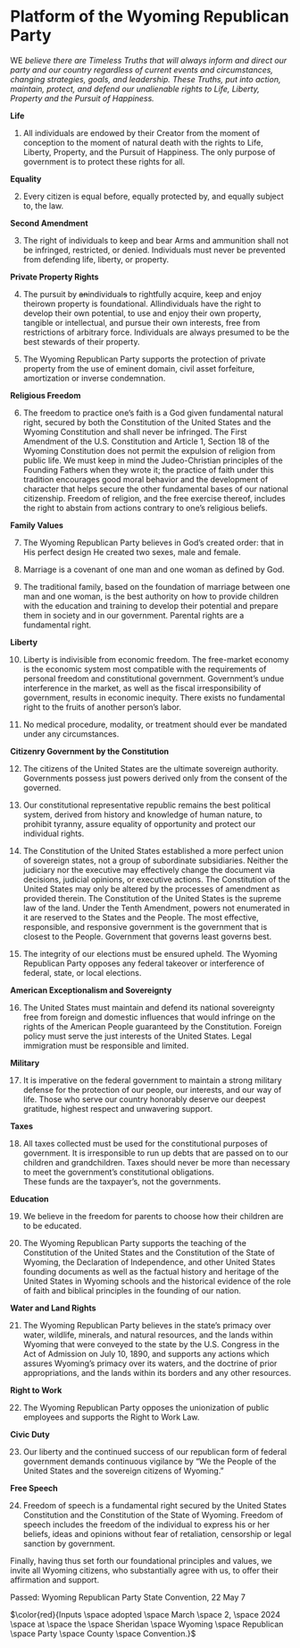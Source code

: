 # Platform of the Wyoming Republican Party

WE 
*believe there are Timeless Truths that will always inform and direct 
our party and our country regardless of current events and 
circumstances, changing strategies, goals, and leadership. 
These Truths, put into action, maintain, protect, and defend our 
unalienable rights to Life, Liberty, Property and the Pursuit of 
Happiness.*


**Life**

1. All individuals are endowed by their Creator from the moment of 
conception to the moment of natural death with the rights to Life, 
Liberty, Property, and the Pursuit of Happiness. The only purpose of 
government is to protect these rights for all.


**Equality**

2. Every citizen is equal before, equally protected by, and equally 
subject to, the law.


**Second Amendment**

3. The right of individuals to keep and bear Arms and ammunition shall 
not be infringed, restricted, or denied. Individuals must never be 
prevented from defending life, liberty, or property.

**Private Property Rights**

4. The pursuit by ~~an~~individual~~s~~ to rightfully acquire, keep and enjoy 
theirown property is foundational. Allindividuals have the right to 
develop their own potential, to use and enjoy their own property, 
tangible or intellectual, and pursue their own interests, free from 
restrictions of arbitrary force. Individuals are always presumed to be 
the best stewards of their property.


5. The Wyoming Republican Party supports the protection of private 
property from the use of eminent domain, civil asset forfeiture, 
amortization or inverse condemnation.


**Religious Freedom**

6. The freedom to practice one’s faith is a God given fundamental 
natural right, secured by both the Constitution of the United States 
and the Wyoming Constitution and shall never be infringed. The First 
Amendment of the U.S. Constitution and Article 1, Section 18 of the 
Wyoming Constitution does not permit the expulsion of religion from 
public life. We must keep in mind the Judeo-Christian principles of 
the Founding Fathers when they wrote it; the practice of faith under 
this tradition encourages good moral behavior and the development of 
character that helps secure the other fundamental bases of our national 
citizenship. Freedom of religion, and the free exercise thereof, 
includes the right
to abstain from actions contrary to one’s religious beliefs.


**Family Values**

7. The Wyoming Republican Party believes in God’s created order: that 
in His perfect design He created two sexes, male and female.


8. Marriage is a covenant of one man and one woman as defined by God.


9. The traditional family, based on the foundation of marriage between 
one man and one woman, is the best authority on how to provide children 
with the education and training to develop their potential and prepare 
them in society and in our government. Parental rights are a fundamental 
right.


**Liberty**

10. Liberty is indivisible from economic freedom. The free-market 
economy is the economic system most compatible with the requirements 
of personal freedom and constitutional government. Government’s undue 
interference in the market, as well as the fiscal irresponsibility of 
government, results in economic inequity. There exists no fundamental 
right to the fruits of another person’s labor.

1011. No medical procedure, modality, or treatment should ever be 
mandated under any circumstances.

**Citizenry Government by the Constitution**

12. The citizens of the United States are the ultimate sovereign 
authority. Governments possess just powers derived only from the consent 
of the governed.


13. Our constitutional representative republic remains the best 
political system, derived from history and knowledge of human nature, 
to prohibit tyranny, assure equality of opportunity and protect our 
individual rights.


14. The Constitution of the United States established a more perfect 
union of sovereign states, not a group of subordinate subsidiaries. 
Neither the judiciary nor the executive may effectively change the 
document via decisions, judicial opinions, or executive actions. 
The Constitution of the United States may only be altered by the 
processes of amendment as provided therein. The Constitution of the 
United States is the supreme law of the land. Under the Tenth 
Amendment, powers not enumerated in it are reserved to the States and 
the People. The most effective, responsible, and responsive government 
is the government that is closest to the People. Government that 
governs least governs best.

15. The integrity of our elections must be ensured upheld. The Wyoming 
Republican Party opposes any federal takeover or interference of 
federal, state, or local elections.

**American Exceptionalism and Sovereignty**

16. The United States must maintain and defend its national sovereignty 
free from foreign and domestic influences that would infringe on the 
rights of the American People guaranteed by the Constitution. Foreign 
policy must serve the just interests of the United States.  Legal 
immigration must be responsible and limited.


**Military**

17. It is imperative on the federal government to maintain a strong 
military defense for the protection of our people, our interests, and 
our way of life. Those who serve our country honorably deserve our 
deepest gratitude, highest respect and unwavering support.


**Taxes**

18. All taxes collected must be used for the constitutional purposes of 
government. It is irresponsible to run up debts that are passed on to 
our children and grandchildren. Taxes should never be more than 
necessary to meet the government’s constitutional obligations.   
These funds are the taxpayer’s, not the governments.

**Education**

19. We believe in the freedom for parents to choose how their children 
are to be educated.

20. The Wyoming Republican Party supports the teaching of the 
Constitution of the United States and the Constitution of the State of 
Wyoming, the Declaration of Independence, and other United States 
founding documents as well as the factual history and heritage of the 
United States in Wyoming schools and the historical evidence of the 
role of faith and biblical principles in the founding of our nation.


**Water and Land Rights**

21. The Wyoming Republican Party believes in the state’s primacy over 
water, wildlife, minerals, and natural resources, and the lands within 
Wyoming that were conveyed to the state by the U.S. Congress in the 
Act of Admission on July 10, 1890, and supports any actions which 
assures Wyoming’s primacy over its waters, and the doctrine of prior 
appropriations, and the lands within its borders and any other 
resources.


**Right to Work**

22. The Wyoming Republican Party opposes the unionization of public 
employees and supports the Right to Work Law.


**Civic Duty**

23. Our liberty and the continued success of our republican form of 
federal government demands continuous vigilance by “We the People of 
the United States and the sovereign citizens of Wyoming.”


**Free Speech**

24. Freedom of speech is a fundamental right secured by the United 
States Constitution and the Constitution of the State of Wyoming. 
Freedom of speech includes the freedom of the individual to express 
his or her beliefs, ideas and opinions without fear of retaliation, 
censorship or legal sanction by government.


Finally, having thus set forth our foundational principles and values, 
we invite all Wyoming citizens, who substantially agree with us, to 
offer their affirmation and support.


Passed:
Wyoming Republican Party State Convention, 22 May 7

$\color{red}{Inputs \space adopted \space March \space 2, \space 2024 \space at \space the \space Sheridan \space Wyoming \space Republican \space Party \space County \space Convention.}$
